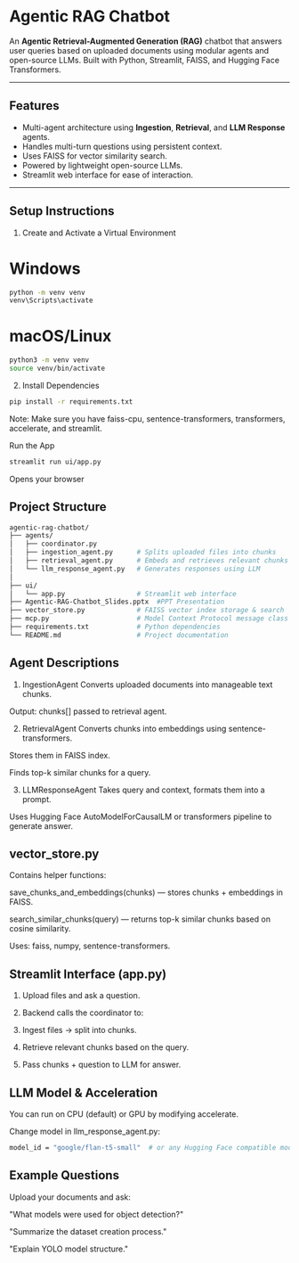 # Agentic RAG Chatbot

An **Agentic Retrieval-Augmented Generation (RAG)** chatbot that answers user queries based on uploaded documents using modular agents and open-source LLMs. Built with Python, Streamlit, FAISS, and Hugging Face Transformers.

---

## Features

- Multi-agent architecture using **Ingestion**, **Retrieval**, and **LLM Response** agents.
- Handles multi-turn questions using persistent context.
- Uses FAISS for vector similarity search.
- Powered by lightweight open-source LLMs.
- Streamlit web interface for ease of interaction.

---

## Setup Instructions

1. Create and Activate a Virtual Environment
# Windows
```bash
python -m venv venv
venv\Scripts\activate
```
# macOS/Linux
```bash
python3 -m venv venv
source venv/bin/activate
```
2. Install Dependencies
```bash
pip install -r requirements.txt
```
Note: Make sure you have faiss-cpu, sentence-transformers, transformers, accelerate, and streamlit.

Run the App
```bash
streamlit run ui/app.py
```
Opens your browser 

## Project Structure
```bash
agentic-rag-chatbot/
├── agents/
│   ├── coordinator.py
│   ├── ingestion_agent.py      # Splits uploaded files into chunks
│   ├── retrieval_agent.py      # Embeds and retrieves relevant chunks
│   └── llm_response_agent.py   # Generates responses using LLM
│
├── ui/
│   └── app.py                  # Streamlit web interface
├── Agentic-RAG-Chatbot_Slides.pptx  #PPT Presentation
├── vector_store.py             # FAISS vector index storage & search
├── mcp.py                      # Model Context Protocol message class
├── requirements.txt            # Python dependencies
└── README.md                   # Project documentation
```
## Agent Descriptions
1. IngestionAgent
Converts uploaded documents into manageable text chunks.

Output: chunks[] passed to retrieval agent.

2. RetrievalAgent
Converts chunks into embeddings using sentence-transformers.

Stores them in FAISS index.

Finds top-k similar chunks for a query.

3. LLMResponseAgent
Takes query and context, formats them into a prompt.

Uses Hugging Face AutoModelForCausalLM or transformers pipeline to generate answer.

## vector_store.py
Contains helper functions:

save_chunks_and_embeddings(chunks) — stores chunks + embeddings in FAISS.

search_similar_chunks(query) — returns top-k similar chunks based on cosine similarity.

Uses: faiss, numpy, sentence-transformers.

## Streamlit Interface (app.py)
1. Upload files and ask a question.

2. Backend calls the coordinator to:

3. Ingest files → split into chunks.

4. Retrieve relevant chunks based on the query.

5. Pass chunks + question to LLM for answer.

## LLM Model & Acceleration
You can run on CPU (default) or GPU by modifying accelerate.

Change model in llm_response_agent.py:
```bash
model_id = "google/flan-t5-small"  # or any Hugging Face compatible model
```

## Example Questions
Upload your documents and ask:

"What models were used for object detection?"

"Summarize the dataset creation process."

"Explain YOLO model structure."


